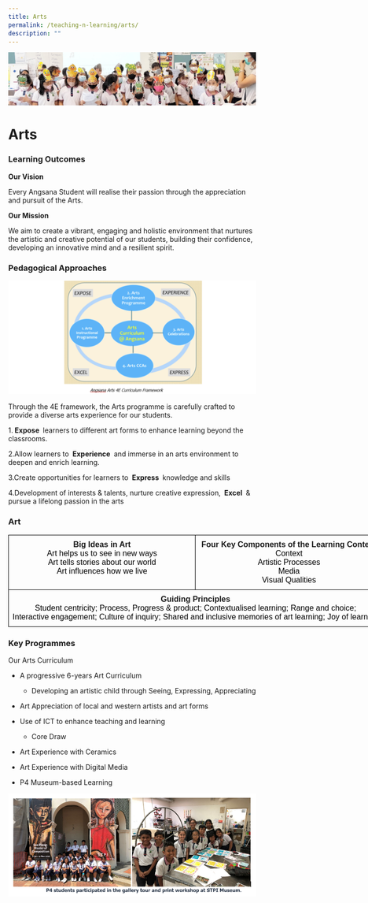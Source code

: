 ```yaml
---
title: Arts
permalink: /teaching-n-learning/arts/
description: ""
---
```

![](/images/Teaching%20and%20Learning.jpg)

Arts
====

### Learning Outcomes

<b> Our Vision </b>

Every Angsana Student will realise their passion through the appreciation and pursuit of the Arts.

<b> Our Mission </b>

We aim to create a vibrant, engaging and holistic environment that nurtures the artistic and creative potential of our students, building their confidence, developing an innovative mind and a resilient spirit.

### Pedagogical Approaches

![](/images/Art1.png)

Through the 4E framework, the Arts programme is carefully crafted to provide a diverse arts experience for our students.

1.<b> Expose </b> learners to different art forms to enhance learning beyond the classrooms.

2.Allow learners to <b> Experience </b> and immerse in an arts environment to deepen and enrich learning.

3.Create opportunities for learners to <b> Express </b> knowledge and skills

4.Development of interests & talents, nurture creative expression, <b> Excel </b> & pursue a lifelong passion in the arts

### Art

<style type="text/css">
.tg  {border-collapse:collapse;border-spacing:0;}
.tg td{border-color:black;border-style:solid;border-width:1px;font-family:Arial, sans-serif;font-size:14px;
  overflow:hidden;padding:10px 5px;word-break:normal;}
.tg th{border-color:black;border-style:solid;border-width:1px;font-family:Arial, sans-serif;font-size:14px;
  font-weight:normal;overflow:hidden;padding:10px 5px;word-break:normal;}
.tg .tg-qv16{font-size:16px;font-weight:bold;text-align:center;vertical-align:top}
.tg .tg-lvth{font-size:16px;text-align:center;vertical-align:top}
</style>
<table class="tg" style="undefined;table-layout: fixed; width: 762px">
<colgroup>
<col style="width: 381px">
<col style="width: 381px">
</colgroup>
<thead>
  <tr>
    <th class="tg-lvth"><span style="font-weight:bold">Big Ideas in Art</span><br><span style="color:#000">Art helps us to see in new ways</span><br><span style="color:#000">Art tells stories about our world</span><br><span style="color:#000">Art influences how we live</span></th>
    <th class="tg-lvth"><span style="font-weight:bold;font-style:normal;text-decoration:none">Four Key Components of the Learning Content</span><br><span style="color:#000">Context</span><br><span style="color:#000">Artistic Processes</span><br><span style="color:#000">Media</span><br><span style="color:#000">Visual Qualities</span></th>
  </tr>
</thead>
<tbody>
  <tr>
    <td class="tg-qv16" colspan="2">Guiding Principles<br><span style="font-weight:400;color:#000">Student centricity; Process, Progress &amp; product; Contextualised learning; Range and choice;</span><br><span style="font-weight:400;color:#000">Interactive engagement; Culture of inquiry; Shared and inclusive memories of art learning; Joy of learning</span></td>
  </tr>
</tbody>
</table>

### Key Programmes

Our Arts Curriculum

*   A progressive 6-years Art Curriculum

    *   Developing an artistic child through Seeing, Expressing, Appreciating

*   Art Appreciation of local and western artists and art forms
*   Use of ICT to enhance teaching and learning

    *   Core Draw

*   Art Experience with Ceramics
*   Art Experience with Digital Media
*   P4 Museum-based Learning

![](/images/Art2.png)